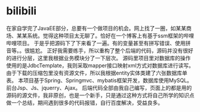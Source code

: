 # bilibili
在家自学完了JavaEE部分，总要有一个做项目的机会。网上找了一圈，如某某商场、某某系统。觉得这种项目太无聊了。恰好在一个博客上有基于ssm框架的哔哩哔哩项目。
于是乎把源码下了下来看了一遍。有的变量甚至有拼写错误、使用拼音等。。很尴尬。
正好我需要练手，所以重构了整个后端的代码，源码并没有很好的进行分层，这里我根据业务模块分了一下层次。
源码里项目里对数据库的操作使用的是JdbcTemplate，我则采取mapper接口映射xml方式对数据库进行读写。由于下载的压缩包里没有资源文件，所以我根据entity实体类建了六张数据库单表。
本项目基于Spring、Springmvc、mybatis框架开发，数据库使用MySQL。前台Jsp、Js、jquerry、Ajax。
后端代码全部由我自己编写，页面上的都是用的源码的源文件，我非原创，也是一个新手，只是通过这种方式将自己所学的知识点做一个总结，期间遇到很多的代码报错，自行百度解决，受益良多。
